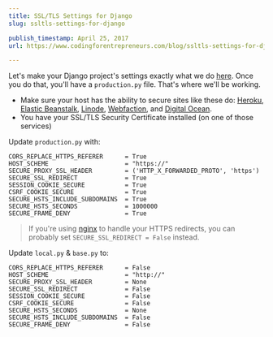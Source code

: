 ```yaml
---
title: SSL/TLS Settings for Django
slug: ssltls-settings-for-django

publish_timestamp: April 25, 2017
url: https://www.codingforentrepreneurs.com/blog/ssltls-settings-for-django/

---
```



Let's make your Django project's settings exactly what we do [here](https://www.codingforentrepreneurs.com/blog/create-a-blank-django-project/). Once you do that, you'll have a `production.py` file. That's where we'll be working. 

- Make sure your host has the ability to secure sites like these do: [Heroku](https://www.codingforentrepreneurs.com/projects/heroku/), [Elastic Beanstalk](https://www.codingforentrepreneurs.com/projects/elastic-beanstalk/), [Linode](https://www.codingforentrepreneurs.com/projects/linode/), [Webfaction](https://www.codingforentrepreneurs.com/projects/webfaction/), and [Digital Ocean](https://www.codingforentrepreneurs.com/projects/digital-ocean/). 
- You have your SSL/TLS Security Certificate installed (on one of those services)


Update `production.py` with: 
```
CORS_REPLACE_HTTPS_REFERER      = True
HOST_SCHEME                     = "https://"
SECURE_PROXY_SSL_HEADER         = ('HTTP_X_FORWARDED_PROTO', 'https')
SECURE_SSL_REDIRECT             = True
SESSION_COOKIE_SECURE           = True
CSRF_COOKIE_SECURE              = True
SECURE_HSTS_INCLUDE_SUBDOMAINS  = True
SECURE_HSTS_SECONDS             = 1000000
SECURE_FRAME_DENY               = True

```
> If you're using [nginx](https://www.codingforentrepreneurs.com/topics/nginx/) to handle your HTTPS redirects, you can probably set `SECURE_SSL_REDIRECT = False` instead. 

Update `local.py` & `base.py` to:

```
CORS_REPLACE_HTTPS_REFERER      = False
HOST_SCHEME                     = "http://"
SECURE_PROXY_SSL_HEADER         = None
SECURE_SSL_REDIRECT             = False
SESSION_COOKIE_SECURE           = False
CSRF_COOKIE_SECURE              = False
SECURE_HSTS_SECONDS             = None
SECURE_HSTS_INCLUDE_SUBDOMAINS  = False
SECURE_FRAME_DENY               = False
```

